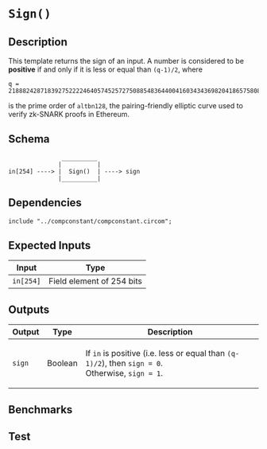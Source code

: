 # `Sign()` 

## Description

This template returns the sign of an input. 
A number is considered to be **positive** if and only if it is less or equal than `(q-1)/2`, where 
```
q = 21888242871839275222246405745257275088548364400416034343698204186575808495617
```
is the prime order of `altbn128`, the pairing-friendly elliptic curve used to verify zk-SNARK proofs in Ethereum. 
<!-- TODO: Add REF to curve altbn128-->

## Schema

```
               __________ 
              |          |
in[254] ----> |  Sign()  | ----> sign
              |__________|     
```

## Dependencies

```
include "../compconstant/compconstant.circom";
```

## Expected Inputs

| Input             | Type           |
| -------------     | -------------  | 
| `in[254]`         | Field element of 254 bits |

## Outputs

| Output        | Type           | Description     |
| ------------- | -------------  | ----------      | 
| `sign`        | Boolean        | </p>If `in` is positive (i.e. less or equal than `(q-1)/2`), then `sign = 0`.<br>Otherwise, `sign = 1`.</p> |

## Benchmarks 

## Test